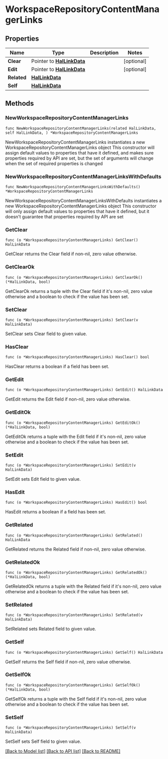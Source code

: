 <!--
Copyright (C) 2020-2025 Arm Limited or its affiliates and Contributors. All rights reserved.
SPDX-License-Identifier: Apache-2.0
-->
# WorkspaceRepositoryContentManagerLinks

## Properties

Name | Type | Description | Notes
------------ | ------------- | ------------- | -------------
**Clear** | Pointer to [**HalLinkData**](HalLinkData.md) |  | [optional] 
**Edit** | Pointer to [**HalLinkData**](HalLinkData.md) |  | [optional] 
**Related** | [**HalLinkData**](HalLinkData.md) |  | 
**Self** | [**HalLinkData**](HalLinkData.md) |  | 

## Methods

### NewWorkspaceRepositoryContentManagerLinks

`func NewWorkspaceRepositoryContentManagerLinks(related HalLinkData, self HalLinkData, ) *WorkspaceRepositoryContentManagerLinks`

NewWorkspaceRepositoryContentManagerLinks instantiates a new WorkspaceRepositoryContentManagerLinks object
This constructor will assign default values to properties that have it defined,
and makes sure properties required by API are set, but the set of arguments
will change when the set of required properties is changed

### NewWorkspaceRepositoryContentManagerLinksWithDefaults

`func NewWorkspaceRepositoryContentManagerLinksWithDefaults() *WorkspaceRepositoryContentManagerLinks`

NewWorkspaceRepositoryContentManagerLinksWithDefaults instantiates a new WorkspaceRepositoryContentManagerLinks object
This constructor will only assign default values to properties that have it defined,
but it doesn't guarantee that properties required by API are set

### GetClear

`func (o *WorkspaceRepositoryContentManagerLinks) GetClear() HalLinkData`

GetClear returns the Clear field if non-nil, zero value otherwise.

### GetClearOk

`func (o *WorkspaceRepositoryContentManagerLinks) GetClearOk() (*HalLinkData, bool)`

GetClearOk returns a tuple with the Clear field if it's non-nil, zero value otherwise
and a boolean to check if the value has been set.

### SetClear

`func (o *WorkspaceRepositoryContentManagerLinks) SetClear(v HalLinkData)`

SetClear sets Clear field to given value.

### HasClear

`func (o *WorkspaceRepositoryContentManagerLinks) HasClear() bool`

HasClear returns a boolean if a field has been set.

### GetEdit

`func (o *WorkspaceRepositoryContentManagerLinks) GetEdit() HalLinkData`

GetEdit returns the Edit field if non-nil, zero value otherwise.

### GetEditOk

`func (o *WorkspaceRepositoryContentManagerLinks) GetEditOk() (*HalLinkData, bool)`

GetEditOk returns a tuple with the Edit field if it's non-nil, zero value otherwise
and a boolean to check if the value has been set.

### SetEdit

`func (o *WorkspaceRepositoryContentManagerLinks) SetEdit(v HalLinkData)`

SetEdit sets Edit field to given value.

### HasEdit

`func (o *WorkspaceRepositoryContentManagerLinks) HasEdit() bool`

HasEdit returns a boolean if a field has been set.

### GetRelated

`func (o *WorkspaceRepositoryContentManagerLinks) GetRelated() HalLinkData`

GetRelated returns the Related field if non-nil, zero value otherwise.

### GetRelatedOk

`func (o *WorkspaceRepositoryContentManagerLinks) GetRelatedOk() (*HalLinkData, bool)`

GetRelatedOk returns a tuple with the Related field if it's non-nil, zero value otherwise
and a boolean to check if the value has been set.

### SetRelated

`func (o *WorkspaceRepositoryContentManagerLinks) SetRelated(v HalLinkData)`

SetRelated sets Related field to given value.


### GetSelf

`func (o *WorkspaceRepositoryContentManagerLinks) GetSelf() HalLinkData`

GetSelf returns the Self field if non-nil, zero value otherwise.

### GetSelfOk

`func (o *WorkspaceRepositoryContentManagerLinks) GetSelfOk() (*HalLinkData, bool)`

GetSelfOk returns a tuple with the Self field if it's non-nil, zero value otherwise
and a boolean to check if the value has been set.

### SetSelf

`func (o *WorkspaceRepositoryContentManagerLinks) SetSelf(v HalLinkData)`

SetSelf sets Self field to given value.



[[Back to Model list]](../README.md#documentation-for-models) [[Back to API list]](../README.md#documentation-for-api-endpoints) [[Back to README]](../README.md)


